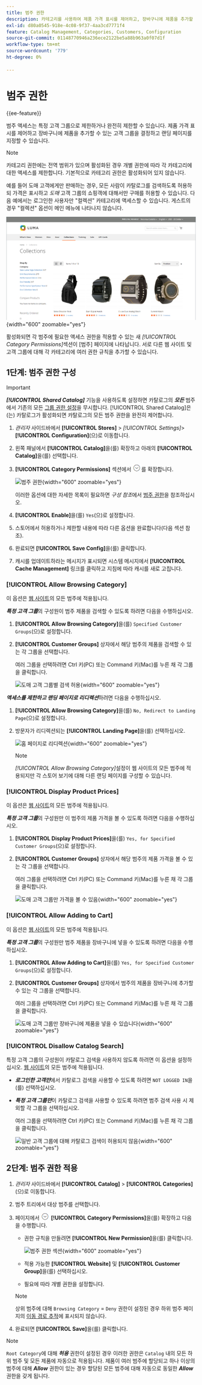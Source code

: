 ```yaml
---
title: 범주 권한
description: 카테고리를 사용하여 제품 가격 표시를 제어하고, 장바구니에 제품을 추가할 수 있는 고객 그룹을 결정하고 랜딩 페이지를 지정하는 방법을 알아봅니다.
exl-id: d80a0545-918e-4c08-9f37-4aa3cd7771f4
feature: Catalog Management, Categories, Customers, Configuration
source-git-commit: 01148770946a236ece2122be5a88b963a0f07d1f
workflow-type: tm+mt
source-wordcount: '779'
ht-degree: 0%

---
```


# 범주 권한

{{ee-feature}}

범주 액세스는 특정 고객 그룹으로 제한하거나 완전히 제한할 수 있습니다. 제품 가격 표시를 제어하고 장바구니에 제품을 추가할 수 있는 고객 그룹을 결정하고 랜딩 페이지를 지정할 수 있습니다.

>[!NOTE]
>
>카테고리 권한에는 전역 범위가 있으며 활성화된 경우 개별 권한에 따라 각 카테고리에 대한 액세스를 제한합니다. 기본적으로 카테고리 권한은 활성화되어 있지 않습니다.

예를 들어 도매 고객에게만 판매하는 경우, 모든 사람이 카탈로그를 검색하도록 허용하되 가격은 표시하고 _도매_ 고객 그룹의 쇼핑객에 대해서만 구매를 허용할 수 있습니다. 다음 예에서는 로그인한 사용자만 &quot;컬렉션&quot; 카테고리에 액세스할 수 있습니다. 게스트의 경우 &quot;컬렉션&quot; 옵션이 메인 메뉴에 나타나지 않습니다.

![로그인한 사용자에게 &quot;컬렉션&quot; 범주 표시](./assets/storefront-category-permissions-logged-in.png){width="600" zoomable="yes"}

활성화되면 각 범주에 필요한 액세스 권한을 적용할 수 있는 새 _[!UICONTROL Category Permissions]_&#x200B;섹션이 [범주] 페이지에 나타납니다. 서로 다른 웹 사이트 및 고객 그룹에 대해 각 카테고리에 여러 권한 규칙을 추가할 수 있습니다.

## 1단계: 범주 권한 구성

>[!IMPORTANT]
>
>**_[!UICONTROL Shared Catalog]_** 기능을 사용하도록 설정하면 카탈로그의 **_모든_** 범주에서 기존의 모든 [그룹 권한 설정](../configuration-reference/catalog/catalog.md#category-permissions)을 무시합니다. [!UICONTROL Shared Catalog]은(는) 카탈로그가 활성화되면 카탈로그의 모든 범주 권한을 완전히 제어합니다.

1. _관리자_ 사이드바에서 **[!UICONTROL Stores]** > _[!UICONTROL Settings]_>**[!UICONTROL Configuration]**(으)로 이동합니다.

1. 왼쪽 패널에서 **[!UICONTROL Catalog]**&#x200B;을(를) 확장하고 아래의 **[!UICONTROL Catalog]**&#x200B;을(를) 선택합니다.

1. **[!UICONTROL Category Permissions]** 섹션에서 ![확장 선택기](../assets/icon-display-expand.png)를 확장합니다.

   ![범주 권한](../configuration-reference/catalog/assets/catalog-category-permissions.png){width="600" zoomable="yes"}

   이러한 옵션에 대한 자세한 목록이 필요하면 _구성 참조_&#x200B;에서 [범주 권한](../configuration-reference/catalog/catalog.md#category-permissions)을 참조하십시오.

1. **[!UICONTROL Enable]**&#x200B;을(를) `Yes`(으)로 설정합니다.

1. 스토어에서 허용하거나 제한할 내용에 따라 다른 옵션을 완료합니다(다음 섹션 참조).

1. 완료되면 **[!UICONTROL Save Config]**&#x200B;을(를) 클릭합니다.

1. 캐시를 업데이트하라는 메시지가 표시되면 시스템 메시지에서 **[!UICONTROL Cache Management]** 링크를 클릭하고 지침에 따라 캐시를 새로 고칩니다.

### [!UICONTROL Allow Browsing Category]

이 옵션은 [웹 사이트](../getting-started/websites-stores-views.md)의 모든 범주에 적용됩니다.

**_특정 고객 그룹_**&#x200B;의 구성원이 범주 제품을 검색할 수 있도록 하려면 다음을 수행하십시오.

1. **[!UICONTROL Allow Browsing Category]**&#x200B;을(를) `Specified Customer Groups`(으)로 설정합니다.

1. **[!UICONTROL Customer Groups]** 상자에서 해당 범주의 제품을 검색할 수 있는 각 그룹을 선택합니다.

   여러 그룹을 선택하려면 Ctrl 키(PC) 또는 Command 키(Mac)를 누른 채 각 그룹을 클릭합니다.

   ![도매 고객 그룹별 검색 허용](./assets/category-permissions-allow-browsing-customer-groups.png){width="600" zoomable="yes"}

**_액세스를 제한하고 랜딩 페이지로 리디렉션_**&#x200B;하려면 다음을 수행하십시오.

1. **[!UICONTROL Allow Browsing Category]**&#x200B;을(를) `No, Redirect to Landing Page`(으)로 설정합니다.

1. 방문자가 리디렉션되는 **[!UICONTROL Landing Page]**&#x200B;을(를) 선택하십시오.

   ![홈 페이지로 리디렉션](./assets/category-permissions-browse-category-landing-page.png){width="600" zoomable="yes"}

   >[!NOTE]
   >
   >_[!UICONTROL Allow Browsing Category]_&#x200B;설정이 웹 사이트의 모든 범주에 적용되지만 각 스토어 보기에 대해 다른 랜딩 페이지를 구성할 수 있습니다.

### [!UICONTROL Display Product Prices]

이 옵션은 [웹 사이트](../getting-started/websites-stores-views.md)의 모든 범주에 적용됩니다.

**_특정 고객 그룹_**&#x200B;의 구성원만 이 범주의 제품 가격을 볼 수 있도록 하려면 다음을 수행하십시오.

1. **[!UICONTROL Display Product Prices]**&#x200B;을(를) `Yes, for Specified Customer Groups`(으)로 설정합니다.

1. **[!UICONTROL Customer Groups]** 상자에서 해당 범주의 제품 가격을 볼 수 있는 각 그룹을 선택합니다.

   여러 그룹을 선택하려면 Ctrl 키(PC) 또는 Command 키(Mac)를 누른 채 각 그룹을 클릭합니다.

   ![도매 고객 그룹만 가격을 볼 수 있음](./assets/category-permissions-price-customer-groups.png){width="600" zoomable="yes"}

### [!UICONTROL Allow Adding to Cart]

이 옵션은 [웹 사이트](../getting-started/websites-stores-views.md)의 모든 범주에 적용됩니다.

**_특정 고객 그룹_**&#x200B;의 구성원만 범주 제품을 장바구니에 넣을 수 있도록 하려면 다음을 수행하십시오.

1. **[!UICONTROL Allow Adding to Cart]**&#x200B;을(를) `Yes, for Specified Customer Groups`(으)로 설정합니다.

1. **[!UICONTROL Customer Groups]** 상자에서 범주의 제품을 장바구니에 추가할 수 있는 각 그룹을 선택합니다.

   여러 그룹을 선택하려면 Ctrl 키(PC) 또는 Command 키(Mac)를 누른 채 각 그룹을 클릭합니다.

   ![도매 고객 그룹만 장바구니에 제품을 넣을 수 있습니다](./assets/category-permissions-cart-customer-groups.png){width="600" zoomable="yes"}

### [!UICONTROL Disallow Catalog Search]

특정 고객 그룹의 구성원이 카탈로그 검색을 사용하지 않도록 하려면 이 옵션을 설정하십시오. [웹 사이트](../getting-started/websites-stores-views.md)의 모든 범주에 적용됩니다.

- **_로그인한 고객만_**&#x200B;에서 카탈로그 검색을 사용할 수 있도록 하려면 `NOT LOGGED IN`을(를) 선택하십시오.

- **_특정 고객 그룹만_**&#x200B;이 카탈로그 검색을 사용할 수 있도록 하려면 범주 검색 사용 시 제외할 각 그룹을 선택하십시오.

  여러 그룹을 선택하려면 Ctrl 키(PC) 또는 Command 키(Mac)를 누른 채 각 그룹을 클릭합니다.

  ![일반 고객 그룹에 대해 카탈로그 검색이 허용되지 않음](./assets/category-permissions-disallow-category-search.png){width="600" zoomable="yes"}

## 2단계: 범주 권한 적용

1. _관리자_ 사이드바에서 **[!UICONTROL Catalog]** > **[!UICONTROL Categories]**(으)로 이동합니다.

1. 범주 트리에서 대상 범주를 선택합니다.

1. 페이지에서 ![확장 선택기](../assets/icon-display-expand.png) **[!UICONTROL Category Permissions]**&#x200B;을(를) 확장하고 다음을 수행합니다.

   - 권한 규칙을 만들려면 **[!UICONTROL New Permission]**&#x200B;을(를) 클릭합니다.

     ![범주 권한 섹션](./assets/category-permissions-section-admin.png){width="600" zoomable="yes"}

   - 적용 가능한 **[!UICONTROL Website]** 및 **[!UICONTROL Customer Group]**&#x200B;을(를) 선택하십시오.

   - 필요에 따라 개별 권한을 설정합니다.

   >[!NOTE]
   >
   >상위 범주에 대해 `Browsing Category` = `Deny` 권한이 설정된 경우 하위 범주 페이지의 [이동 경로 추적](navigation-breadcrumb-trail.md)에 표시되지 않습니다.

1. 완료되면 **[!UICONTROL Save]**&#x200B;을(를) 클릭합니다.

>[!NOTE]
>
>`Root Category`에 대해 **_허용_** 권한이 설정된 경우 이러한 권한은 `Catalog` 내의 모든 하위 범주 및 모든 제품에 자동으로 적용됩니다. 제품이 여러 범주에 할당되고 하나 이상의 범주에 대해 **_Allow_** 권한이 있는 경우 할당된 모든 범주에 대해 자동으로 동일한 **_Allow_** 권한을 갖게 됩니다.
